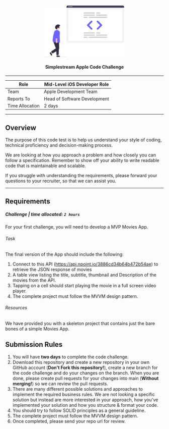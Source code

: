<p align="center">
    <img 
        src="./images/code-challenge.svg" 
        alt="Code Challenge" 
        width="50%">
</p>

<h4 align="center">
    Simplestream Apple Code Challenge
</h4>

<hr/>

| Role            	| Mid-Level iOS Developer Role 	|
|-----------------	|------------------------------	|
| Team            	| Apple Development Team       	|
| Reports To      	| Head of Software Development 	|
| Time Allocation 	| 2 days                       	|

<hr/>

## Overview

The purpose of this code test is to help us understand your style of coding, technical proficiency and decision-making process.

We are looking at how you approach a problem and how closely you can follow a specification. Remember to show off your ability to write readable code that is maintainable and scalable.

If you struggle with understanding the requirements, please forward your questions to your recruiter, so that we can assist you.

<hr/>

## Requirements

##### **Challenge | time allocated: `2 hours`**

For your first challenge, you will need to develop a MVP Movies App.

###### Task

The final version of the App should include the following:

1. Connect to this API (https://api.npoint.io/3886cd34b64b472b54ae) to retrieve the JSON response of movies
2. A table view listing the title, subtitle, thumbnail and Description of the movies from the API.
3. Tapping on a cell should start playing the movie in a full screen video player.
4. The complete project must follow the MVVM design pattern.

###### Resources

We have provided you with a skeleton project that contains just the bare bones of a simple Movies App.


## Submission Rules

1. You will have **two days** to complete the code challenge.
2. Download this repository and create a new repository in your own GitHub account (**Don't Fork this repository!**), create a new branch for the code challenge and do your changes on the branch. When you are done, please create pull requests for your changes into main (**Without merging!**) so we can review the pull requests.
3. There are many different possible solutions and approaches to implement the required business rules. We are not looking a specific solution but instead are more interested in your approach, how you've implemented your solution and how you structure & format your code.
4. You should try to follow SOLID principles as a general guideline.
5. The complete project must follow the MVVM design pattern.
7. Once completed, please send your repo url for review.

